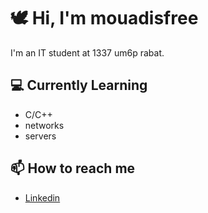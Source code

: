 # 🕊️ Hi, I'm mouadisfree

I'm an IT student at 1337 um6p rabat.

## 💻 Currently Learning
- C/C++
- networks
- servers

## 📫 How to reach me
- [Linkedin](https://www.linkedin.com/in/mouadisfree/)
